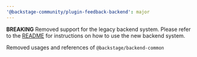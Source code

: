 ```yaml
---
'@backstage-community/plugin-feedback-backend': major
---
```


**BREAKING** Removed support for the legacy backend system. Please refer to the [README](https://github.com/backstage/community-plugins/blob/main/workspaces/feedback/plugins/feedback-backend/README.md) for instructions on how to use the new backend system.

Removed usages and references of `@backstage/backend-common`

